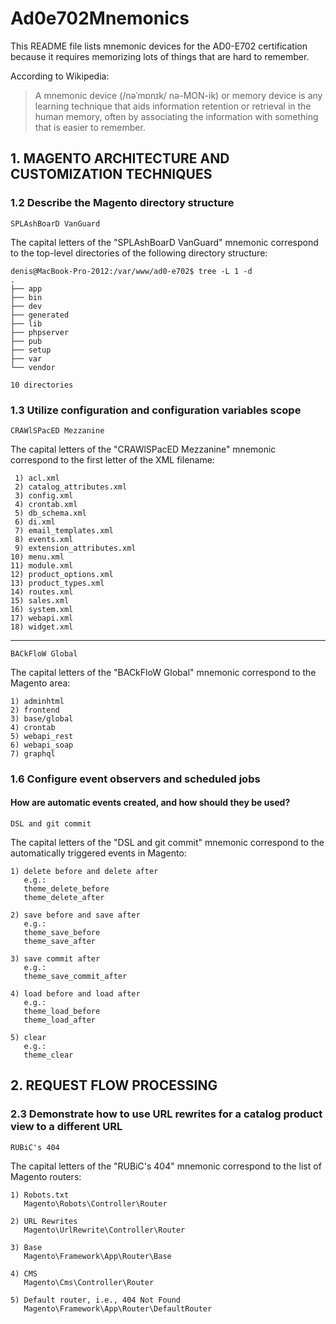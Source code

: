 # Ad0e702Mnemonics

This README file lists mnemonic devices for the AD0-E702 certification because it requires memorizing lots of things that are hard to remember.

According to Wikipedia:
> A mnemonic device (/nəˈmɒnɪk/ nə-MON-ik) or memory device is any learning technique that aids information retention or retrieval in the human memory, often by associating the information with something that is easier to remember.

## 1. MAGENTO ARCHITECTURE AND CUSTOMIZATION TECHNIQUES

### 1.2 Describe the Magento directory structure

```SPLAshBoarD VanGuard```

The capital letters of the "SPLAshBoarD VanGuard" mnemonic correspond to the top-level directories of the following directory structure:  

```
denis@MacBook-Pro-2012:/var/www/ad0-e702$ tree -L 1 -d
.
├── app
├── bin
├── dev
├── generated
├── lib
├── phpserver
├── pub
├── setup
├── var
└── vendor

10 directories
```

### 1.3 Utilize configuration and configuration variables scope

```CRAWlSPacED Mezzanine```

The capital letters of the "CRAWlSPacED Mezzanine" mnemonic correspond to the first letter of the XML filename:  

```
 1) acl.xml
 2) catalog_attributes.xml
 3) config.xml
 4) crontab.xml
 5) db_schema.xml
 6) di.xml
 7) email_templates.xml
 8) events.xml
 9) extension_attributes.xml
10) menu.xml
11) module.xml
12) product_options.xml
13) product_types.xml
14) routes.xml
15) sales.xml
16) system.xml
17) webapi.xml
18) widget.xml
```

----

```BACkFloW Global```

The capital letters of the "BACkFloW Global" mnemonic correspond to the Magento area:  

```
1) adminhtml
2) frontend
3) base/global
4) crontab
5) webapi_rest
6) webapi_soap
7) graphql
```

### 1.6 Configure event observers and scheduled jobs

#### How are automatic events created, and how should they be used?

```DSL and git commit```

The capital letters of the "DSL and git commit" mnemonic correspond to the automatically triggered events in Magento:  

```
1) delete before and delete after
   e.g.:
   theme_delete_before
   theme_delete_after

2) save before and save after
   e.g.:
   theme_save_before
   theme_save_after

3) save commit after
   e.g.:
   theme_save_commit_after

4) load before and load after
   e.g.:
   theme_load_before
   theme_load_after

5) clear
   e.g.:
   theme_clear
```

## 2. REQUEST FLOW PROCESSING

### 2.3 Demonstrate how to use URL rewrites for a catalog product view to a different URL

```RUBiC's 404```

The capital letters of the "RUBiC's 404" mnemonic correspond to the list of Magento routers:  

```
1) Robots.txt
   Magento\Robots\Controller\Router

2) URL Rewrites
   Magento\UrlRewrite\Controller\Router

3) Base
   Magento\Framework\App\Router\Base

4) CMS
   Magento\Cms\Controller\Router

5) Default router, i.e., 404 Not Found
   Magento\Framework\App\Router\DefaultRouter
```
